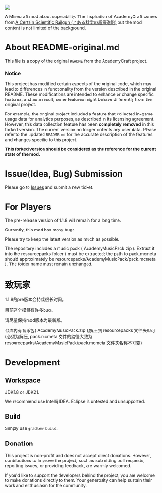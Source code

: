 ![](https://raw.githubusercontent.com/LambdaInnovation/AcademyCraft/master/blob/logo.png)

A Minecraft mod about superability. The inspiration of AcademyCraft comes from [A Certain Scientific Railgun (とある科学の超電磁砲)](https://en.wikipedia.org/wiki/A_Certain_Scientific_Railgun) but the mod content is not limited of the background.

# About README-original.md

This file is a copy of the original `README` from the AcademyCraft project.

### Notice

This project has modified certain aspects of the original code, which may lead to differences in functionality from the version described in the original README. These modifications are intended to enhance or change specific features, and as a result, some features might behave differently from the original project.

For example, the original project included a feature that collected in-game usage data for analytics purposes, as described in its licensing agreement. However, this data collection feature has been **completely removed** in this forked version. The current version no longer collects any user data. Please refer to the updated `README.md` for the accurate description of the features and changes specific to this project.

**This forked version should be considered as the reference for the current state of the mod.**

# Issue(Idea, Bug) Submission

Please go to [Issues](https://github.com/LovelyCane/AcademyCraft-Reborn/issues) and submit a new ticket.

# For Players

The pre-release version of 1.1.8 will remain for a long time.

Currently, this mod has many bugs.

Please try to keep the latest version as much as possible.

The repository includes a music pack ( AcademyMusicPack.zip ). Extract it into the resourcepacks folder ( must be extracted; the path to pack.mcmeta should approximately be resourcepacks/AcademyMusicPack/pack.mcmeta ). The folder name must remain unchanged.

# 致玩家

1.1.8的pre版本会持续很长时间。

目前这个模组有许多bug。

请尽量保持mod版本为最新版。

仓库内有音乐包( AcademyMusicPack.zip ),解压到 resourcepacks 文件夹即可(必须为解压, pack.mcmeta 文件的路径大致为 resourcepacks/AcademyMusicPack/pack.mcmeta 文件夹名称不可变)

# Development

## Workspace

JDK1.8 or JDK21.

We recommend use Intellij IDEA. Eclipse is untested and unsupported.

## Build

Simply use `gradlew build`.

## Donation

This project is non-profit and does not accept direct donations. However, contributions to improve the project, such as submitting pull requests, reporting issues, or providing feedback, are warmly welcomed.

If you'd like to support the developers behind the project, you are welcome to make donations directly to them. Your generosity can help sustain their work and enthusiasm for the community.